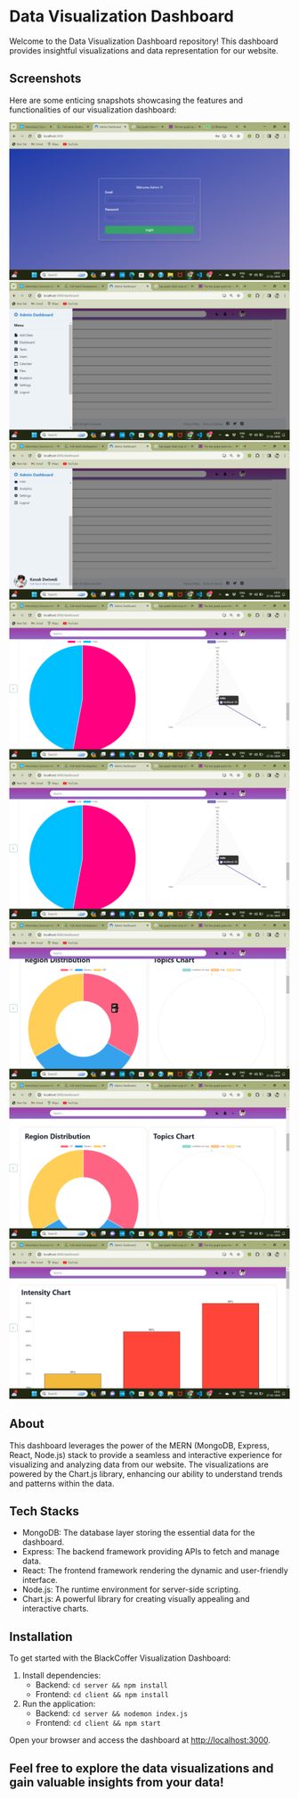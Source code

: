 # Data Visualization Dashboard

Welcome to the Data Visualization Dashboard repository! This dashboard provides insightful visualizations and data representation for our website. 

## Screenshots

Here are some enticing snapshots showcasing the features and functionalities of our visualization dashboard:

![login page](./images/Screenshot%20(220).png)
![sidebar](./images/Screenshot%20(219).png)
![sidebar](./images/Screenshot%20(218).png)
![likelihood feature](./images/Screenshot%20(216).png)
![likelihood feature](./images/Screenshot%20(216).png)
![region distribution feature](./images/Screenshot%20(214).png)
![region distribution feature](./images/Screenshot%20(213).png)
![intensity chart feature](./images/Screenshot%20(212).png)



## About

This dashboard leverages the power of the MERN (MongoDB, Express, React, Node.js) stack to provide a seamless and interactive experience for visualizing and analyzing data from our website. The visualizations are powered by the Chart.js library, enhancing our ability to understand trends and patterns within the data.

## Tech Stacks

- MongoDB: The database layer storing the essential data for the dashboard.
- Express: The backend framework providing APIs to fetch and manage data.
- React: The frontend framework rendering the dynamic and user-friendly interface.
- Node.js: The runtime environment for server-side scripting.
- Chart.js: A powerful library for creating visually appealing and interactive charts.

## Installation

To get started with the BlackCoffer Visualization Dashboard:


1. Install dependencies:
   - Backend: `cd server && npm install`
   - Frontend: `cd client && npm install`
2. Run the application:
   - Backend: `cd server && nodemon index.js`
   - Frontend: `cd client && npm start`

Open your browser and access the dashboard at [http://localhost:3000](http://localhost:3000).

Feel free to explore the data visualizations and gain valuable insights from your data!
---
